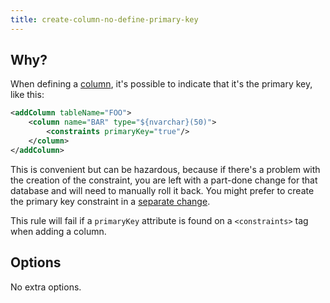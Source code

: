 ```yaml
---
title: create-column-no-define-primary-key
---
```


## Why?

When defining a [column](https://www.liquibase.org/documentation/column.html), it's possible to indicate that it's the primary key, like this:

```xml
<addColumn tableName="FOO">
    <column name="BAR" type="${nvarchar}(50)">
        <constraints primaryKey="true"/>    
    </column>
</addColumn>
```

This is convenient but can be hazardous, because if there's a problem with the creation of the constraint, you are left with a part-done change for that database and will need to manually roll it back. You might prefer to create the primary key constraint in a [separate change](http://www.liquibase.org/documentation/changes/add_primary_key.html).

This rule will fail if a `primaryKey` attribute is found on a `<constraints>` tag when adding a column.

## Options

No extra options.
